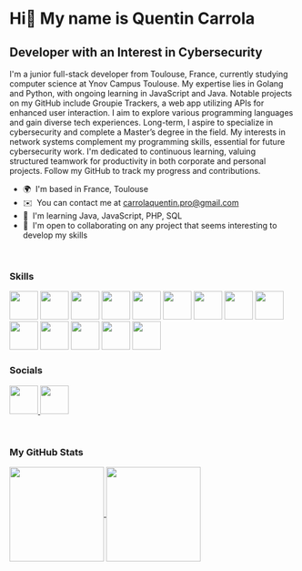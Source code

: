Hi👋 My name is Quentin Carrola
=======================================================================================================================================

Developer with an Interest in Cybersecurity
-------------------------------------------

I'm a junior full-stack developer from Toulouse, France, currently studying computer science at Ynov Campus Toulouse. My expertise lies in Golang and Python, with ongoing learning in JavaScript and Java. Notable projects on my GitHub include Groupie Trackers, a web app utilizing APIs for enhanced user interaction. I aim to explore various programming languages and gain diverse tech experiences. Long-term, I aspire to specialize in cybersecurity and complete a Master’s degree in the field. My interests in network systems complement my programming skills, essential for future cybersecurity work. I'm dedicated to continuous learning, valuing structured teamwork for productivity in both corporate and personal projects. Follow my GitHub to track my progress and contributions.

*   🌍  I'm based in France, Toulouse
*   ✉️  You can contact me at [carrolaquentin.pro@gmail.com](mailto:carrolaquentin.pro@gmail.com)
*   🧠  I'm learning Java, JavaScript, PHP, SQL
*   🤝  I'm open to collaborating on any project that seems interesting to develop my skills

<br>

### Skills
<p align="left">
<img src="https://cdn.jsdelivr.net/gh/devicons/devicon@latest/icons/git/git-original.svg" width="50" height="50"/>
<img src="https://cdn.jsdelivr.net/gh/devicons/devicon@latest/icons/python/python-original.svg" width="50" height="50"/>
<img src="https://cdn.jsdelivr.net/gh/devicons/devicon@latest/icons/go/go-original.svg" width="50" height="50"/>
<img src="https://cdn.jsdelivr.net/gh/devicons/devicon@latest/icons/html5/html5-original.svg" width="50" height="50"/>
<img src="https://cdn.jsdelivr.net/gh/devicons/devicon@latest/icons/css3/css3-original.svg" width="50" height="50"/>
<img src="https://cdn.jsdelivr.net/gh/devicons/devicon@latest/icons/javascript/javascript-original.svg" width="50" height="50"/>
<img src="https://cdn.jsdelivr.net/gh/devicons/devicon@latest/icons/php/php-original.svg" width="50" height="50"/>
<img src="https://cdn.jsdelivr.net/gh/devicons/devicon@latest/icons/java/java-original.svg" width="50" height="50"/>
<img src="https://cdn.jsdelivr.net/gh/devicons/devicon@latest/icons/nodejs/nodejs-original-wordmark.svg" width="50" height="50"/>
<img src="https://cdn.jsdelivr.net/gh/devicons/devicon@latest/icons/mysql/mysql-original-wordmark.svg" width="50" height="50"/>
<img src="https://cdn.jsdelivr.net/gh/devicons/devicon@latest/icons/sqlite/sqlite-original.svg" width="50" height="50"/>
<img src="https://cdn.jsdelivr.net/gh/devicons/devicon@latest/icons/photoshop/photoshop-original.svg" width="50" height="50"/>
<img src="https://cdn.jsdelivr.net/gh/devicons/devicon@latest/icons/figma/figma-original.svg" width="50" height="50"/>
<img src="https://cdn.jsdelivr.net/gh/devicons/devicon@latest/icons/linux/linux-original.svg" width="50" height="50"/>

</p>

                    
### Socials      
<p align="left">
  <a href="https://www.linkedin.com/in/quentin-carrola/" target="_blank">
    <picture>
        <img src="https://cdn.jsdelivr.net/gh/devicons/devicon@latest/icons/linkedin/linkedin-original.svg" width="50" height="50" />
    </picture>
  </a>
  
  <a href="https://www.github.com/Xplit495/" target="_blank">
    <picture>
      <img src="https://cdn.jsdelivr.net/gh/devicons/devicon@latest/icons/github/github-original.svg" width="50" height="50" />
    </picture>
  </a>
</p>

<br>

### My GitHub Stats

<a href="https://github.com/Xplit495/">
  <img height=166 align="center" src="https://github-readme-stats.vercel.app/api?username=Xplit495&hide=stars,prs&rank_icon=github&show_icons=true&include_all_commits=true" />
</a>

<a href="https://github.com/Xplit495/">
  <img height=166 align="center" src="https://github-readme-stats.vercel.app/api/top-langs?username=Xplit495&layout=compact&langs_count=8&card_width=320" />
</a>

